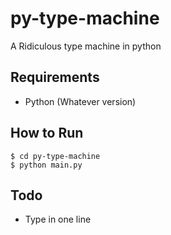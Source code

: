 # py-type-machine
A Ridiculous type machine in python

## Requirements
- Python (Whatever version)

## How to Run
```
$ cd py-type-machine
$ python main.py
```

## Todo
- Type in one line
